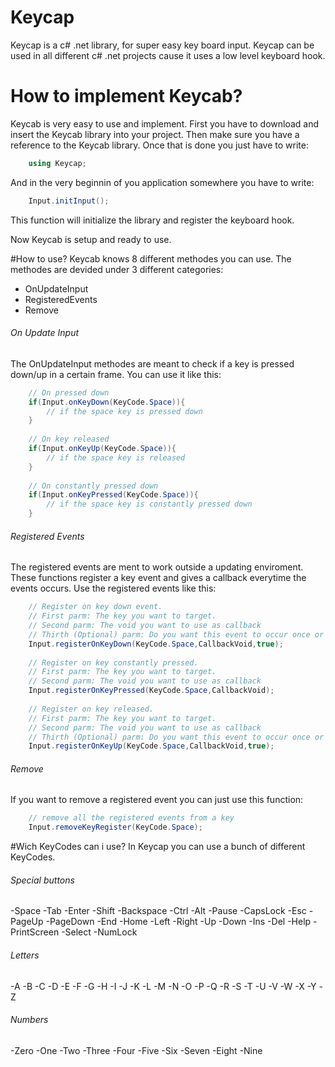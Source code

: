 # Keycap
Keycap is a c# .net library, for super easy key board input. Keycap can be used in all different c# .net projects cause it uses a low level keyboard hook.

# How to implement Keycab?
Keycab is very easy to use and implement.
First you have to download and insert the Keycab library into your project.
Then make sure you have a reference to the Keycab library.
Once that is done you just have to write:
```c#
	using Keycap;
```
And in the very beginnin of you application somewhere you have to write:
```c#
	Input.initInput();
```
This function will initialize the library and register the keyboard hook.

Now Keycab is setup and ready to use.

#How to use?
Keycab knows 8 different methodes you can use.
The methodes are devided under 3 different categories:

- OnUpdateInput
- RegisteredEvents
- Remove

###### On Update Input
The OnUpdateInput methodes are meant to check if a key is pressed down/up in a certain frame. You can use it like this:
```c#
	// On pressed down
	if(Input.onKeyDown(KeyCode.Space)){
		// if the space key is pressed down
	}
	
	// On key released
	if(Input.onKeyUp(KeyCode.Space)){
		// if the space key is released
	}
	
	// On constantly pressed down
	if(Input.onKeyPressed(KeyCode.Space)){
		// if the space key is constantly pressed down
	}
```

###### Registered Events
The registered events are ment to work outside a updating enviroment.
These functions register a key event and gives a callback everytime the events occurs.
Use the registered events like this:
```c#
	// Register on key down event.
	// First parm: The key you want to target.
	// Second parm: The void you want to use as callback
	// Thirth (Optional) parm: Do you want this event to occur once or until stopped.
	Input.registerOnKeyDown(KeyCode.Space,CallbackVoid,true);
	
	// Register on key constantly pressed.
	// First parm: The key you want to target.
	// Second parm: The void you want to use as callback
	Input.registerOnKeyPressed(KeyCode.Space,CallbackVoid);
	
	// Register on key released.
	// First parm: The key you want to target.
	// Second parm: The void you want to use as callback
	// Thirth (Optional) parm: Do you want this event to occur once or until stopped.
	Input.registerOnKeyUp(KeyCode.Space,CallbackVoid,true);
```

###### Remove
If you want to remove a registered event you can just use this function:
```c#
	// remove all the registered events from a key
	Input.removeKeyRegister(KeyCode.Space);
```

#Wich KeyCodes can i use?
In Keycap you can use a bunch of different KeyCodes.

###### Special buttons
-Space
-Tab
-Enter
-Shift
-Backspace
-Ctrl
-Alt
-Pause
-CapsLock
-Esc
-PageUp
-PageDown
-End
-Home
-Left
-Right
-Up
-Down
-Ins
-Del
-Help
-PrintScreen
-Select
-NumLock
 
###### Letters
-A
-B
-C
-D
-E
-F
-G
-H
-I
-J
-K
-L
-M
-N
-O
-P
-Q
-R
-S
-T
-U
-V
-W
-X
-Y
-Z

###### Numbers
-Zero
-One
-Two
-Three
-Four
-Five
-Six
-Seven
-Eight
-Nine
